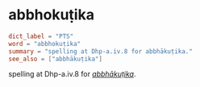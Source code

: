 # abbhokuṭika

``` toml
dict_label = "PTS"
word = "abbhokuṭika"
summary = "spelling at Dhp-a.iv.8 for abbhākuṭika."
see_also = ["abbhākuṭika"]
```

spelling at Dhp\-a.iv.8 for *[abbhākuṭika](abbhākuṭika.md)*.


